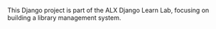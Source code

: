 This Django project is part of the ALX Django Learn Lab, focusing on building a library management system.